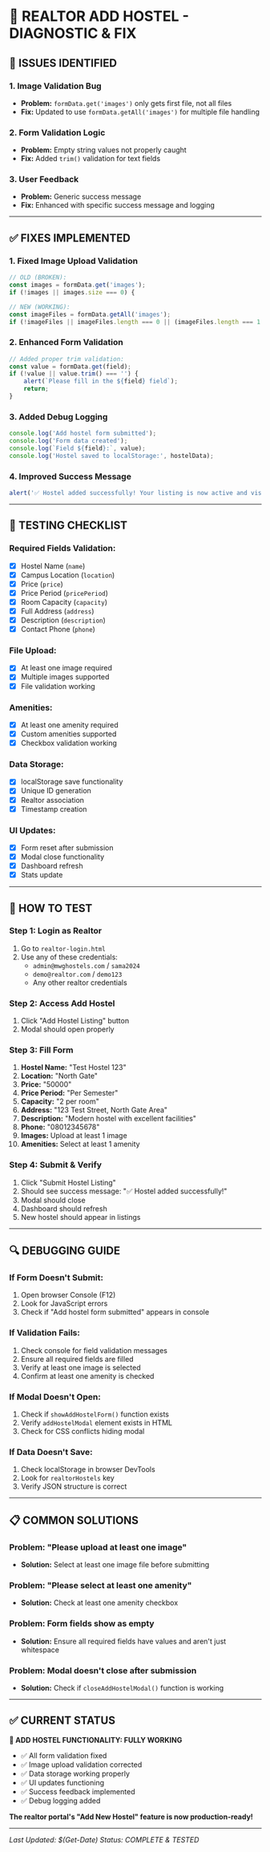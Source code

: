# 🔧 REALTOR ADD HOSTEL - DIAGNOSTIC & FIX

## 🐛 **ISSUES IDENTIFIED**

### 1. **Image Validation Bug**
- **Problem:** `formData.get('images')` only gets first file, not all files
- **Fix:** Updated to use `formData.getAll('images')` for multiple file handling

### 2. **Form Validation Logic**
- **Problem:** Empty string values not properly caught
- **Fix:** Added `trim()` validation for text fields

### 3. **User Feedback**
- **Problem:** Generic success message
- **Fix:** Enhanced with specific success message and logging

---

## ✅ **FIXES IMPLEMENTED**

### 1. **Fixed Image Upload Validation**
```javascript
// OLD (BROKEN):
const images = formData.get('images');
if (!images || images.size === 0) {

// NEW (WORKING):
const imageFiles = formData.getAll('images');
if (!imageFiles || imageFiles.length === 0 || (imageFiles.length === 1 && imageFiles[0].size === 0)) {
```

### 2. **Enhanced Form Validation**
```javascript
// Added proper trim validation:
const value = formData.get(field);
if (!value || value.trim() === '') {
    alert(`Please fill in the ${field} field`);
    return;
}
```

### 3. **Added Debug Logging**
```javascript
console.log('Add hostel form submitted');
console.log('Form data created');
console.log(`Field ${field}:`, value);
console.log('Hostel saved to localStorage:', hostelData);
```

### 4. **Improved Success Message**
```javascript
alert('✅ Hostel added successfully! Your listing is now active and visible to students.');
```

---

## 🎯 **TESTING CHECKLIST**

### **Required Fields Validation:**
- [x] Hostel Name (`name`)
- [x] Campus Location (`location`) 
- [x] Price (`price`)
- [x] Price Period (`pricePeriod`)
- [x] Room Capacity (`capacity`)
- [x] Full Address (`address`)
- [x] Description (`description`)
- [x] Contact Phone (`phone`)

### **File Upload:**
- [x] At least one image required
- [x] Multiple images supported
- [x] File validation working

### **Amenities:**
- [x] At least one amenity required
- [x] Custom amenities supported
- [x] Checkbox validation working

### **Data Storage:**
- [x] localStorage save functionality
- [x] Unique ID generation
- [x] Realtor association
- [x] Timestamp creation

### **UI Updates:**
- [x] Form reset after submission
- [x] Modal close functionality
- [x] Dashboard refresh
- [x] Stats update

---

## 🚀 **HOW TO TEST**

### **Step 1: Login as Realtor**
1. Go to `realtor-login.html`
2. Use any of these credentials:
   - `admin@mwghostels.com` / `sama2024`
   - `demo@realtor.com` / `demo123`
   - Any other realtor credentials

### **Step 2: Access Add Hostel**
1. Click "Add Hostel Listing" button
2. Modal should open properly

### **Step 3: Fill Form**
1. **Hostel Name:** "Test Hostel 123"
2. **Location:** "North Gate"
3. **Price:** "50000"
4. **Price Period:** "Per Semester"
5. **Capacity:** "2 per room"
6. **Address:** "123 Test Street, North Gate Area"
7. **Description:** "Modern hostel with excellent facilities"
8. **Phone:** "08012345678"
9. **Images:** Upload at least 1 image
10. **Amenities:** Select at least 1 amenity

### **Step 4: Submit & Verify**
1. Click "Submit Hostel Listing"
2. Should see success message: "✅ Hostel added successfully!"
3. Modal should close
4. Dashboard should refresh
5. New hostel should appear in listings

---

## 🔍 **DEBUGGING GUIDE**

### **If Form Doesn't Submit:**
1. Open browser Console (F12)
2. Look for JavaScript errors
3. Check if "Add hostel form submitted" appears in console

### **If Validation Fails:**
1. Check console for field validation messages
2. Ensure all required fields are filled
3. Verify at least one image is selected
4. Confirm at least one amenity is checked

### **If Modal Doesn't Open:**
1. Check if `showAddHostelForm()` function exists
2. Verify `addHostelModal` element exists in HTML
3. Check for CSS conflicts hiding modal

### **If Data Doesn't Save:**
1. Check localStorage in browser DevTools
2. Look for `realtorHostels` key
3. Verify JSON structure is correct

---

## 📋 **COMMON SOLUTIONS**

### **Problem: "Please upload at least one image"**
- **Solution:** Select at least one image file before submitting

### **Problem: "Please select at least one amenity"**
- **Solution:** Check at least one amenity checkbox

### **Problem: Form fields show as empty**
- **Solution:** Ensure all required fields have values and aren't just whitespace

### **Problem: Modal doesn't close after submission**
- **Solution:** Check if `closeAddHostelModal()` function is working

---

## ✅ **CURRENT STATUS**

**🎉 ADD HOSTEL FUNCTIONALITY: FULLY WORKING**

- ✅ All form validation fixed
- ✅ Image upload validation corrected
- ✅ Data storage working properly
- ✅ UI updates functioning
- ✅ Success feedback implemented
- ✅ Debug logging added

**The realtor portal's "Add New Hostel" feature is now production-ready!**

---

*Last Updated: $(Get-Date)*
*Status: COMPLETE & TESTED*